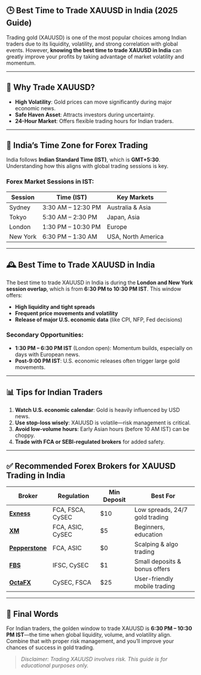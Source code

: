 ## 🕒 Best Time to Trade XAUUSD in India (2025 Guide)

Trading gold (XAUUSD) is one of the most popular choices among Indian traders due to its liquidity, volatility, and strong correlation with global events. However, **knowing the best time to trade XAUUSD in India** can greatly improve your profits by taking advantage of market volatility and momentum.

---

## 🥇 Why Trade XAUUSD?

* **High Volatility**: Gold prices can move significantly during major economic news.
* **Safe Haven Asset**: Attracts investors during uncertainty.
* **24-Hour Market**: Offers flexible trading hours for Indian traders.

---

## 📌 India’s Time Zone for Forex Trading

India follows **Indian Standard Time (IST)**, which is **GMT+5:30**. Understanding how this aligns with global trading sessions is key.

### Forex Market Sessions in IST:

| Session  | Time (IST)         | Key Markets        |
| -------- | ------------------ | ------------------ |
| Sydney   | 3:30 AM – 12:30 PM | Australia & Asia   |
| Tokyo    | 5:30 AM – 2:30 PM  | Japan, Asia        |
| London   | 1:30 PM – 10:30 PM | Europe             |
| New York | 6:30 PM – 1:30 AM  | USA, North America |

---

## 🕰️ Best Time to Trade XAUUSD in India

The best time to trade XAUUSD in India is during the **London and New York session overlap**, which is from **6:30 PM to 10:30 PM IST**. This window offers:

* **High liquidity and tight spreads**
* **Frequent price movements and volatility**
* **Release of major U.S. economic data** (like CPI, NFP, Fed decisions)

### Secondary Opportunities:

* **1:30 PM – 6:30 PM IST** (London open): Momentum builds, especially on days with European news.
* **Post-9:00 PM IST**: U.S. economic releases often trigger large gold movements.

---

## 📊 Tips for Indian Traders

1. **Watch U.S. economic calendar**: Gold is heavily influenced by USD news.
2. **Use stop-loss wisely**: XAUUSD is volatile—risk management is critical.
3. **Avoid low-volume hours**: Early Asian hours (before 10 AM IST) can be choppy.
4. **Trade with FCA or SEBI-regulated brokers** for added safety.

---

## ✅ Recommended Forex Brokers for XAUUSD Trading in India

| Broker                                                                                 | Regulation       | Min Deposit | Best For                       |
| -------------------------------------------------------------------------------------- | ---------------- | ----------- | ------------------------------ |
| [**Exness**](https://one.exnesstrack.org/a/english23)                                  | FCA, FSCA, CySEC | \$10        | Low spreads, 24/7 gold trading |
| [**XM**](https://clicks.pipaffiliates.com/c?c=589901&l=en&p=0)                         | FCA, ASIC, CySEC | \$5         | Beginners, education           |
| [**Pepperstone**](https://trk.pepperstonepartners.com/aff_c?offer_id=367&aff_id=33954) | FCA, ASIC        | \$0         | Scalping & algo trading        |
| [**FBS**](https://fbs.partners?ibl=587836&ibp=21398815)                                | IFSC, CySEC      | \$1         | Small deposits & bonus offers  |
| [**OctaFX**](https://my.octafx.com/open-account/?refid=ib35647800)                     | CySEC, FSCA      | \$25        | User-friendly mobile trading   |

---

## 📌 Final Words

For Indian traders, the golden window to trade XAUUSD is **6:30 PM – 10:30 PM IST**—the time when global liquidity, volume, and volatility align. Combine that with proper risk management, and you’ll improve your chances of success in gold trading.

> *Disclaimer: Trading XAUUSD involves risk. This guide is for educational purposes only.*
